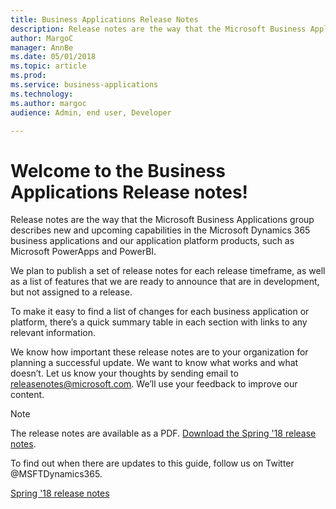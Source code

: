 ```yaml
---
title: Business Applications Release Notes
description: Release notes are the way that the Microsoft Business Applications group describes new and upcoming capabilities in the Microsoft Dynamics 365 business applications and our application platform products, such as Microsoft PowerApps and PowerBI.
author: MargoC
manager: AnnBe
ms.date: 05/01/2018
ms.topic: article
ms.prod: 
ms.service: business-applications
ms.technology: 
ms.author: margoc
audience: Admin, end user, Developer

---
```


# Welcome to the Business Applications Release notes!

Release notes are the way that the Microsoft Business Applications group describes new and upcoming capabilities in the Microsoft Dynamics 365 business applications and our application platform products, such as Microsoft PowerApps and PowerBI.

We plan to publish a set of release notes for each release timeframe, as well as a list of features that we are ready to announce that are in development, but not assigned to a release. 

To make it easy to find a list of changes for each business application or platform, there’s a quick summary table in each section with links to any relevant information. 

We know how important these release notes are to your organization for planning a successful update. We want to know what works and what doesn’t. Let us know your thoughts by sending email to [releasenotes@microsoft.com](mailto:releasenotes@microsoft.com). We’ll use your feedback to improve our content.

> [!NOTE]
> The release notes are available as a PDF. [Download the Spring '18 release notes](https://go.microsoft.com/fwlink/?linkid=870424). 

To find out when there are updates to this guide, follow us on Twitter
\@MSFTDynamics365.

[Spring '18 release notes](Spring18/release-overview.md)
